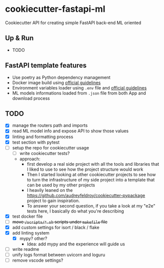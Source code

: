 # cookiecutter-fastapi-ml
Cookiecutter API for creating simple FastAPI back-end ML oriented


## Up & Run
- TODO

## FastAPI template features
- Use poetry as Python dependency management
- Docker image build using [official guidelines](https://fastapi.tiangolo.com/deployment/docker/#docker-image-with-poetry)
- Environment variables loader using `.env` file and [official guidelines](https://fastapi.tiangolo.com/advanced/settings/#reading-a-env-file)
- ML models informations loaded from `.json` file from both App and download process

## TODO
- [x] manage the routers path and imports
- [x] read ML model info and expose API to show those values
- [x] linting and formatting process
- [x] test section with pytest
- [ ] setup the repo for cookiecutter usage
  - [ ] write cookiecutter tests?
  - approach:
    -  first develop a real side project with all the tools and libraries that I liked to use to see how the project structure would work
    -  Then I started looking at other cookiecutter projects to see how to turn the infrastructure of my side project into a template that can be used by my other projects
    -  I heavily leaned on the https://github.com/audreyfeldroy/cookiecutter-pypackage project to gain inspiration.
    -  To answer your second question, if you take a look at my "e2e" tests here, I basically do what you're describing 
- [x] test docker file
- [ ] ~~move `/scripts/*.sh` scripts under `makefile` file~~
- [x] add custom settings for isort / black / flake
- [x] add linting system
  - [x] mypy? other?
    - Idea: add mypy and the experience will guide us 
- [ ] write readme
- [ ] unify logs format between uvicorn and loguru
- [ ] remove vscode settings?